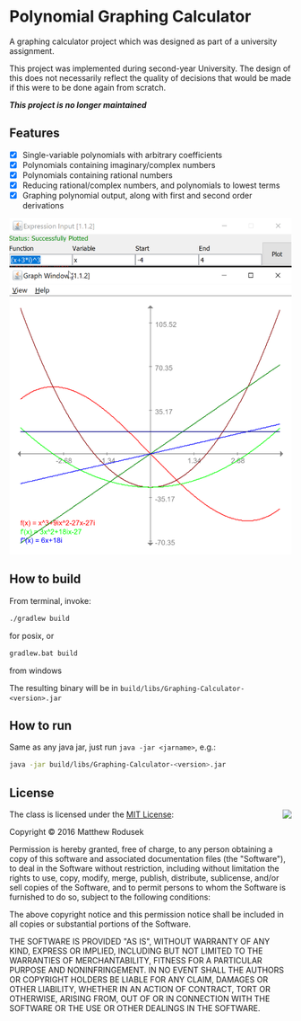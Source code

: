 # Polynomial Graphing Calculator

A graphing calculator project which was designed as part of a university 
assignment.

This project was implemented during second-year University. The design
of this does not necessarily reflect the quality of decisions that 
would be made if this were to be done again from scratch.

_**This project is no longer maintained**_

## Features

- [x] Single-variable polynomials with arbitrary coefficients
- [x] Polynomials containing imaginary/complex numbers
- [x] Polynomials containing rational numbers
- [x] Reducing rational/complex numbers, and polynomials to lowest terms
- [x] Graphing polynomial output, along with first and second order derivations

![Screenshot](.github/graphing-calculator-screenshot.png)

## How to build 

From terminal, invoke:
```bash
./gradlew build
```
for posix, or 
```bash
gradlew.bat build
```
from windows 

The resulting binary will be in `build/libs/Graphing-Calculator-<version>.jar`

## How to run

Same as any java jar, just run `java -jar <jarname>`, e.g.:
```sh
java -jar build/libs/Graphing-Calculator-<version>.jar
```

## License

<img align="right" src="http://opensource.org/trademarks/opensource/OSI-Approved-License-100x137.png">

The class is licensed under the [MIT License](http://opensource.org/licenses/MIT):

Copyright &copy; 2016 Matthew Rodusek

Permission is hereby granted, free of charge, to any person obtaining a copy
of this software and associated documentation files (the "Software"), to deal
in the Software without restriction, including without limitation the rights
to use, copy, modify, merge, publish, distribute, sublicense, and/or sell
copies of the Software, and to permit persons to whom the Software is
furnished to do so, subject to the following conditions:

The above copyright notice and this permission notice shall be included in all
copies or substantial portions of the Software.

THE SOFTWARE IS PROVIDED "AS IS", WITHOUT WARRANTY OF ANY KIND, EXPRESS OR
IMPLIED, INCLUDING BUT NOT LIMITED TO THE WARRANTIES OF MERCHANTABILITY,
FITNESS FOR A PARTICULAR PURPOSE AND NONINFRINGEMENT. IN NO EVENT SHALL THE
AUTHORS OR COPYRIGHT HOLDERS BE LIABLE FOR ANY CLAIM, DAMAGES OR OTHER
LIABILITY, WHETHER IN AN ACTION OF CONTRACT, TORT OR OTHERWISE, ARISING FROM,
OUT OF OR IN CONNECTION WITH THE SOFTWARE OR THE USE OR OTHER DEALINGS IN THE
SOFTWARE.
